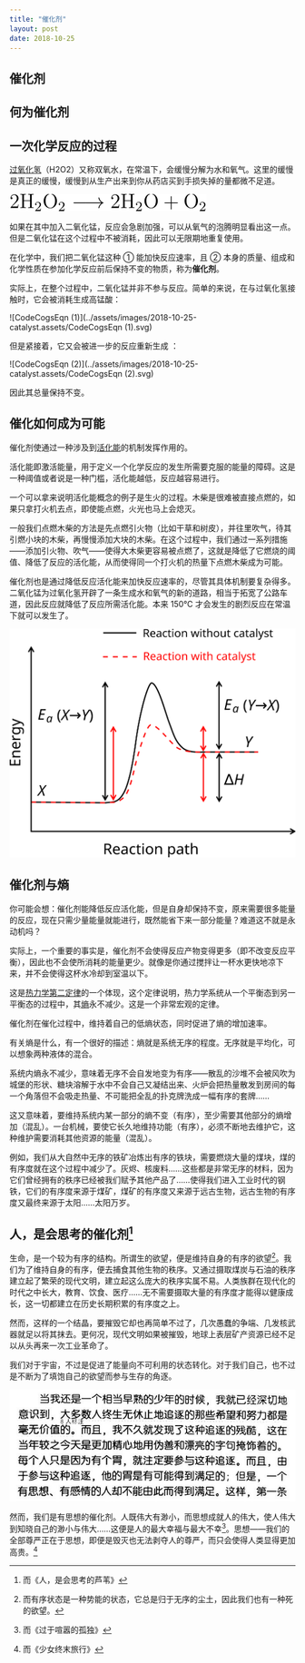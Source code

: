 ```yaml
---
title: "催化剂"
layout: post
date: 2018-10-25
---
```


## 催化剂

## 何为催化剂

## 一次化学反应的过程

[过氧化氢](https://zh.wikipedia.org/zh-cn/%E8%BF%87%E6%B0%A7%E5%8C%96%E6%B0%A2)（H2O2）又称双氧水，在常温下，会缓慢分解为水和氧气。这里的缓慢是真正的缓慢，缓慢到从生产出来到你从药店买到手损失掉的量都微不足道。

![CodeCogsEqn](../assets/images/2018-10-25-catalyst.assets/CodeCogsEqn.svg)

如果在其中加入二氧化锰，反应会急剧加强，可以从氧气的泡腾明显看出这一点。但是二氧化锰在这个过程中不被消耗，因此可以无限期地重复使用。

在化学中，我们把二氧化锰这种 ① 能加快反应速率，且 ② 本身的质量、组成和化学性质在参加化学反应前后保持不变的物质，称为**催化剂**。

实际上，在整个过程中，二氧化锰并非不参与反应。简单的来说，在与过氧化氢接触时，它会被消耗生成高锰酸：

![CodeCogsEqn (1)](../assets/images/2018-10-25-catalyst.assets/CodeCogsEqn (1).svg)

但是紧接着，它又会被进一步的反应重新生成 ：

![CodeCogsEqn (2)](../assets/images/2018-10-25-catalyst.assets/CodeCogsEqn (2).svg)

因此其总量保持不变。

## 催化如何成为可能

催化剂使通过一种涉及到[活化能](https://zh.wikipedia.org/wiki/%E6%B4%BB%E5%8C%96%E8%83%BD)的机制发挥作用的。

活化能即激活能量，用于定义一个化学反应的发生所需要克服的能量的障碍。这是一种阈值或者说是一种门槛，活化能越低，反应越容易进行。

一个可以拿来说明活化能概念的例子是生火的过程。木柴是很难被直接点燃的，如果只拿打火机去点，即使能点燃，火光也马上会熄灭。

一般我们点燃木柴的方法是先点燃引火物（比如干草和树皮），并往里吹气，待其引燃小块的木柴，再慢慢添加大块的木柴。在这个过程中，我们通过一系列措施——添加引火物、吹气——使得大木柴更容易被点燃了，这就是降低了它燃烧的阈值、降低了反应的活化能，从而使得同一个打火机的热量下点燃木柴成为可能。

催化剂也是通过降低反应活化能来加快反应速率的，尽管其具体机制要复杂得多。二氧化锰为过氧化氢开辟了一条生成水和氧气的新的道路，相当于拓宽了公路车道，因此反应就降低了反应所需活化能。本来 150℃ 才会发生的剧烈反应在常温下就可以发生了。

![activation-energy](../assets/images/2018-10-25-catalyst.assets/activation-energy.svg)

## 催化剂与熵

你可能会想：催化剂能降低反应活化能，但是自身却保持不变，原来需要很多能量的反应，现在只需少量能量就能进行，既然能省下来一部分能量？难道这不就是永动机吗？

实际上，一个重要的事实是，催化剂不会使得反应产物变得更多（即不改变反应平衡），因此也不会使所消耗的能量更少。就像是你通过搅拌让一杯水更快地凉下来，并不会使得这杯水冷却到室温以下。

这是[热力学第二定律](https://zh.wikipedia.org/wiki/%E7%83%AD%E5%8A%9B%E5%AD%A6%E7%AC%AC%E4%BA%8C%E5%AE%9A%E5%BE%8B)的一个体现，这个定律说明，热力学系统从一个平衡态到另一平衡态的过程中，其[熵](https://zh.wikipedia.org/wiki/%E7%86%B5)永不减少。这是一个非常宏观的定律。

催化剂在催化过程中，维持着自己的低熵状态，同时促进了熵的增加速率。

有关熵是什么，有一个很好的描述：熵就是系统无序的程度。无序就是平均化，可以想象两种液体的混合。

系统内熵永不减少，意味着无序不会自发地变为有序——散乱的沙堆不会被风吹为城堡的形状、糖块溶解于水中不会自己又凝结出来、火炉会把热量散发到房间的每一个角落但不会吸走热量、不可能把全乱的扑克牌洗成一幅有序的套牌……

这又意味着，要维持系统内某一部分的熵不变（有序），至少需要其他部分的熵增加（混乱）。一台机械，要使它长久地维持功能（有序），必须不断地去维护它，这种维护需要消耗其他资源的能量（混乱）。

例如，我们从大自然中无序的铁矿冶炼出有序的铁块，需要燃烧大量的煤块，煤的有序度就在这个过程中减少了。灰烬、核废料……这些都是非常无序的材料，因为它们曾经拥有的秩序已经被我们赋予其他产品了……使得我们进入工业时代的钢铁，它们的有序度来源于煤矿，煤矿的有序度又来源于远古生物，远古生物的有序度又最终来源于太阳……太阳万岁。

## 人，是会思考的催化剂[^2]

生命，是一个较为有序的结构。所谓生的欲望，便是维持自身的有序的欲望[^1]。我们为了维持自身的有序，便去捕食其他生物的秩序。又通过摄取煤炭与石油的秩序建立起了繁荣的现代文明，建立起这么庞大的秩序实属不易。人类族群在现代化的时代之中长大，教育、饮食、医疗……无不需要摄取大量的有序度才能得以健康成长，这一切都建立在历史长期积累的有序度之上。

然而，这样的一个结晶，要摧毁它却也再简单不过了，几次愚蠢的争端、几发核武器就足以将其抹去。更何况，现代文明如果被摧毁，地球上表层矿产资源已经不足以从头再来一次工业革命了。

我们对于宇宙，不过是促进了能量向不可利用的状态转化。对于我们自己，也不过是不断为了填饱自己的欲望而参与生存的角逐。

![毫无价值的追逐《爱因斯坦随笔》](../assets/images/2018-10-25-catalyst.assets/einstein.jpg)

然而，我们是有思想的催化剂。人既伟大有渺小，而思想成就人的伟大，使人伟大到知晓自己的渺小与伟大……这便是人的最大幸福与最大不幸[^3]。思想——我们的全部尊严正在于思想，即便是毁灭也无法剥夺人的尊严，而只会使得人类显得更加高贵。[^4]

[^1]: 而有序状态是一种势能的状态，它总是归于无序的尘土，因此我们也有一种死的欲望。
[^2]: 而《人，是会思考的芦苇》
[^3]: 而《过于喧嚣的孤独》
[^4]: 而《少女终末旅行》
